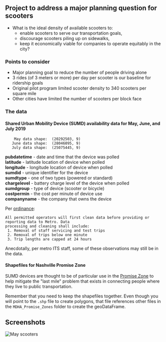 ## Project to address a major planning question for scooters
 * What is the ideal density of available scooters to:
    * enable scooters to serve our transportation goals,
    * discourage scooters piling up on sidewalks,
    * keep it economically viable for companies to operate equitably in the city?
### Points to consider
* Major planning goal to reduce the number of people driving alone
* 3 rides (of 3 meters or more) per day per scooter is our baseline for ridership goals
* Original pilot program limited scooter density to 340 scooters per square mile
* Other cities have limited the number of scooters per block face


### The data
#### Shared Urban Mobility Device (SUMD) availability data for May, June, and July 2019  
```
    May data shape:  (20292503, 9)
   June data shape:  (28046095, 9)
   July data shape:  (25075445, 9)
   ```

**pubdatetime** - date and time that the device was polled  
**latitude** - latitude location of device when polled  
**longitude** - longitude location of device when polled  
**sumdid** - unique identifier for the device  
**sumdtype** - one of two types (powered or standard)  
**chargelevel** - battery charge level of the device when polled  
**sumdgroup** - type of device (scooter or bicycle)  
**costpermin** - the cost per minute of device use  
**companyname** - the company that owns the device

Per [ordinance](https://www.nashville.gov/Metro-Clerk/Legislative/Ordinances/Details/7d2cf076-b12c-4645-a118-b530577c5ee8/2015-2019/BL2018-1202.aspx): 
```
All permitted operators will first clean data before providing or reporting data to Metro. Data 
processing and cleaning shall include:  
 1. Removal of staff servicing and test trips
 2. Removal of trips below one minute
 3. Trip lengths are capped at 24 hours
 ```
Anecdotally, per metro ITS staff, some of these observations may still be in the data.

#### Shapefiles for Nashville Promise Zone 
SUMD devices are thought to be of particular use in the [Promise Zone](https://www.nashville.gov/Mayors-Office/Promise-Zone/Basics.aspx) to help mitigate the "last mile" problem that exists in connecting people where they live to public transportation.

Remember that you need to keep the shapefiles together. Even though you will point to the `.shp` file to create polygons, that file references other files in the `MDHA_Promise_Zones` folder to create the geoDataFrame.

## Screenshots

![May scooters](https://user-images.githubusercontent.com/47487494/65833752-20392380-e299-11e9-8eff-ee0b4016ffde.png)

